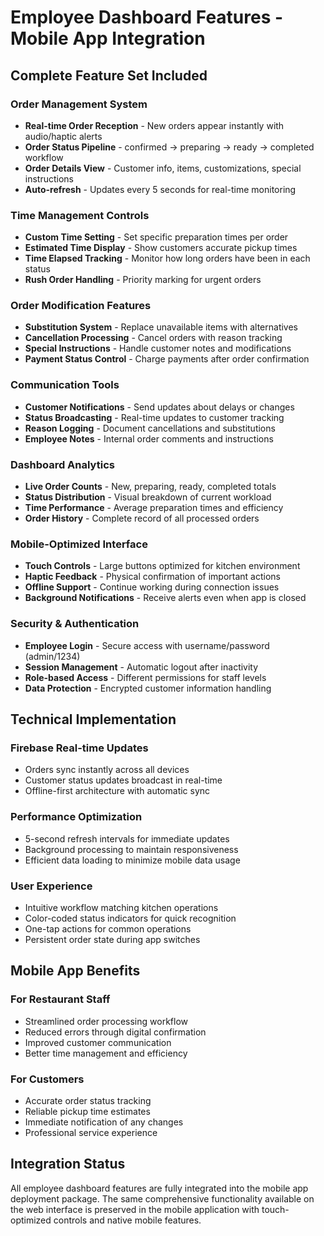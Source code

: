 # Employee Dashboard Features - Mobile App Integration

## Complete Feature Set Included

### Order Management System
- **Real-time Order Reception** - New orders appear instantly with audio/haptic alerts
- **Order Status Pipeline** - confirmed → preparing → ready → completed workflow
- **Order Details View** - Customer info, items, customizations, special instructions
- **Auto-refresh** - Updates every 5 seconds for real-time monitoring

### Time Management Controls
- **Custom Time Setting** - Set specific preparation times per order
- **Estimated Time Display** - Show customers accurate pickup times
- **Time Elapsed Tracking** - Monitor how long orders have been in each status
- **Rush Order Handling** - Priority marking for urgent orders

### Order Modification Features
- **Substitution System** - Replace unavailable items with alternatives
- **Cancellation Processing** - Cancel orders with reason tracking
- **Special Instructions** - Handle customer notes and modifications
- **Payment Status Control** - Charge payments after order confirmation

### Communication Tools
- **Customer Notifications** - Send updates about delays or changes
- **Status Broadcasting** - Real-time updates to customer tracking
- **Reason Logging** - Document cancellations and substitutions
- **Employee Notes** - Internal order comments and instructions

### Dashboard Analytics
- **Live Order Counts** - New, preparing, ready, completed totals
- **Status Distribution** - Visual breakdown of current workload
- **Time Performance** - Average preparation times and efficiency
- **Order History** - Complete record of all processed orders

### Mobile-Optimized Interface
- **Touch Controls** - Large buttons optimized for kitchen environment
- **Haptic Feedback** - Physical confirmation of important actions
- **Offline Support** - Continue working during connection issues
- **Background Notifications** - Receive alerts even when app is closed

### Security & Authentication
- **Employee Login** - Secure access with username/password (admin/1234)
- **Session Management** - Automatic logout after inactivity
- **Role-based Access** - Different permissions for staff levels
- **Data Protection** - Encrypted customer information handling

## Technical Implementation

### Firebase Real-time Updates
- Orders sync instantly across all devices
- Customer status updates broadcast in real-time
- Offline-first architecture with automatic sync

### Performance Optimization
- 5-second refresh intervals for immediate updates
- Background processing to maintain responsiveness
- Efficient data loading to minimize mobile data usage

### User Experience
- Intuitive workflow matching kitchen operations
- Color-coded status indicators for quick recognition
- One-tap actions for common operations
- Persistent order state during app switches

## Mobile App Benefits

### For Restaurant Staff
- Streamlined order processing workflow
- Reduced errors through digital confirmation
- Improved customer communication
- Better time management and efficiency

### For Customers
- Accurate order status tracking
- Reliable pickup time estimates
- Immediate notification of any changes
- Professional service experience

## Integration Status
All employee dashboard features are fully integrated into the mobile app deployment package. The same comprehensive functionality available on the web interface is preserved in the mobile application with touch-optimized controls and native mobile features.